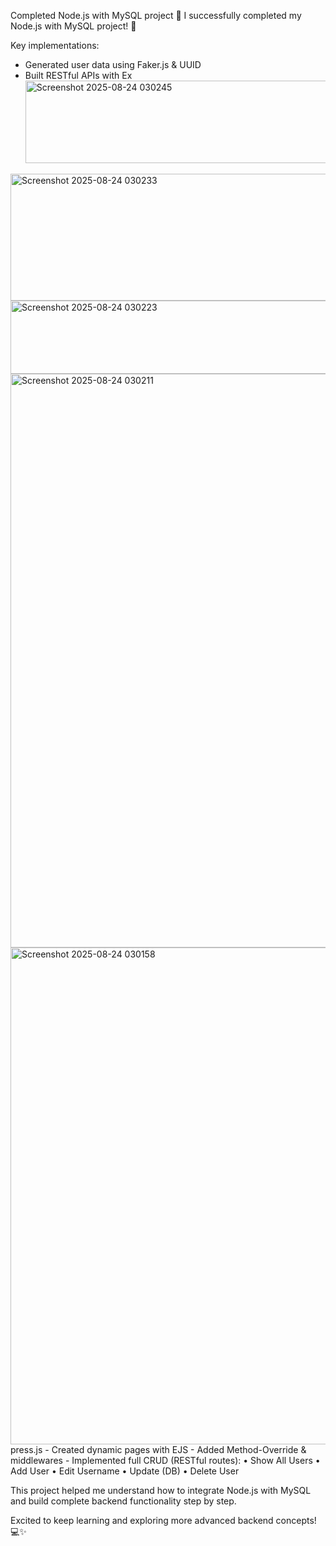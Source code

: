 Completed Node.js with MySQL project 🚀
I successfully completed my Node.js with MySQL project! 🎉

Key implementations:
- Generated user data using Faker.js & UUID
- Built RESTful APIs with Ex<img width="731" height="132" alt="Screenshot 2025-08-24 030245" src="https://github.com/user-attachments/assets/c689d0a6-4b88-457a-9069-7a09217ec50a" />
<img width="854" height="203" alt="Screenshot 2025-08-24 030233" src="https://github.com/user-attachments/assets/40af1921-ce63-42fd-9860-63e47030316d" />
<img width="881" height="117" alt="Screenshot 2025-08-24 030223" src="https://github.com/user-attachments/assets/30eb04a7-e62d-4b12-8d84-308e3a65c11a" />
<img width="1424" height="918" alt="Screenshot 2025-08-24 030211" src="https://github.com/user-attachments/assets/cdfb7aaa-9762-435e-bdf2-192e9b474d03" />
<img width="1476" height="795" alt="Screenshot 2025-08-24 030158" src="https://github.com/user-attachments/assets/34099963-0dde-4aa6-8fd9-1ade90082a11" />
press.js
- Created dynamic pages with EJS
- Added Method-Override & middlewares
- Implemented full CRUD (RESTful routes):
  • Show All Users
  • Add User
  • Edit Username
  • Update (DB)
  • Delete User

This project helped me understand how to integrate Node.js with MySQL
and build complete backend functionality step by step.

Excited to keep learning and exploring more advanced backend concepts! 💻✨
